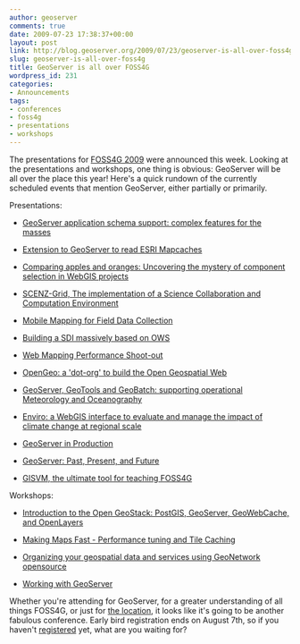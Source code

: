 ```yaml
---
author: geoserver
comments: true
date: 2009-07-23 17:38:37+00:00
layout: post
link: http://blog.geoserver.org/2009/07/23/geoserver-is-all-over-foss4g/
slug: geoserver-is-all-over-foss4g
title: GeoServer is all over FOSS4G
wordpress_id: 231
categories:
- Announcements
tags:
- conferences
- foss4g
- presentations
- workshops
---
```


The presentations for [FOSS4G 2009](http://2009.foss4g.org) were announced this week.  Looking at the presentations and workshops, one thing is obvious: GeoServer will be all over the place this year!  Here's a quick rundown of the currently scheduled events that mention GeoServer, either partially or primarily.

Presentations:




  * [GeoServer application schema support: complex features for the masses](http://2009.foss4g.org/presentations/#presentation_30)

  * [Extension to GeoServer to read ESRI Mapcaches](http://2009.foss4g.org/presentations/#presentation_35)

  * [Comparing apples and oranges: Uncovering the mystery of component selection in WebGIS projects](http://2009.foss4g.org/presentations/#presentation_54)

  * [SCENZ-Grid, The implementation of a Science Collaboration and Computation Environment](http://2009.foss4g.org/presentations/#presentation_58)

  * [Mobile Mapping for Field Data Collection](http://2009.foss4g.org/presentations/#presentation_81)

  * [Building a SDI massively based on OWS](http://2009.foss4g.org/presentations/#presentation_92)

  * [Web Mapping Performance Shoot-out](http://2009.foss4g.org/presentations/#presentation_109)

  * [OpenGeo: a 'dot-org' to build the Open Geospatial Web](http://2009.foss4g.org/presentations/#presentation_129)

  * [GeoServer, GeoTools and GeoBatch: supporting operational Meteorology and Oceanography](http://2009.foss4g.org/presentations/#presentation_142)

  * [Enviro: a WebGIS interface to evaluate and manage the impact of climate change at regional scale](http://2009.foss4g.org/presentations/#presentation_150)

  * [GeoServer in Production](http://2009.foss4g.org/presentations/#presentation_163)

  * [GeoServer: Past, Present, and Future](http://2009.foss4g.org/presentations/#presentation_169)

  * [GISVM, the ultimate tool for teaching FOSS4G](http://2009.foss4g.org/presentations/#presentation_176)


Workshops:


  * [Introduction to the Open GeoStack: PostGIS, GeoServer, GeoWebCache, and OpenLayers](http://2009.foss4g.org/workshops/#workshop_04)

  * [Making Maps Fast - Performance tuning and Tile Caching](http://2009.foss4g.org/workshops/#workshop_05)

  * [Organizing your geospatial data and services using GeoNetwork opensource](http://2009.foss4g.org/workshops/#workshop_07)

  * [Working with GeoServer](http://2009.foss4g.org/workshops/#workshop_10)


Whether you're attending for GeoServer, for a greater understanding of all things FOSS4G, or just for [the location](http://cityofsydney.nsw.gov.au/), it looks like it's going to be another fabulous conference.  Early bird registration ends on August 7th, so if you haven't [registered](http://2009.foss4g.org/registration/) yet, what are you waiting for?
